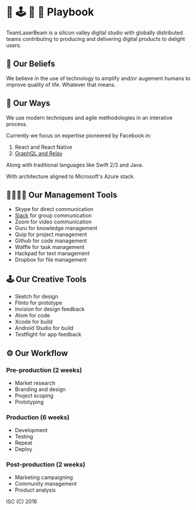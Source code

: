 # 🔫 🕹 📖 🙌 Playbook 

TeamLaserBeam is a silicon valley digital studio with globally distributed teams contributing to producing and delivering digital products to delight users.

## 🙏 Our Beliefs

We believe in the use of technology to amplify and/or augement humans to improve quality of life. Whatever that means.

## 💯 Our Ways

We use modern techniques and agile methodologies in an interative process.

Currently we focus on expertise pioneered by Facebook in:

1. React and React Native
2. [GraphQL and Relay](GraphQL.md)

Along with traditional languages like Swift 2/3 and Java.

With architecture aligned to Microsoft's Azure stack.

## 👨‍👩‍👦‍👦 Our Management Tools

- Skype for direct communication
- [Slack](Slack.md) for group communication
- Zoom for video communication
- Guru for knowledge management
- Quip for project management
- Github for code management
- Waffle for task management
- Hackpad for text management
- Dropbox for file management

## 🕹 Our Creative Tools

- Sketch for design
- Flinto for prototype
- Invision for design feedback
- Atom for code
- Xcode for build
- Android Studio for build
- Testflight for app feedback

## ⚙️ Our Workflow

### Pre-production (2 weeks)

- Market research
- Branding and design
- Project scoping
- Prototyping

### Production (6 weeks)

- Development
- Testing
- Repeat
- Deploy

### Post-production (2 weeks)
- Marketing campaigning
- Community management
- Product analysis

ISC (C) 2016